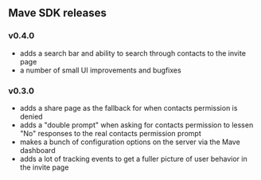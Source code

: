 ## Mave SDK releases

### v0.4.0
- adds a search bar and ability to search through contacts to the invite page
- a number of small UI improvements and bugfixes

### v0.3.0
- adds a share page as the fallback for when contacts permission is denied
- adds a "double prompt" when asking for contacts permission to lessen "No" responses to the real contacts permission prompt
- makes a bunch of configuration options on the server via the Mave dashboard
- adds a lot of tracking events to get a fuller picture of user behavior in the invite page
